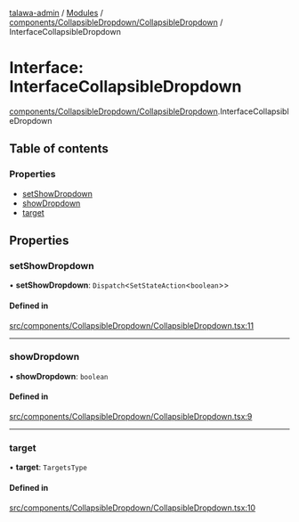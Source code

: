 [talawa-admin](../README.md) / [Modules](../modules.md) / [components/CollapsibleDropdown/CollapsibleDropdown](../modules/components_CollapsibleDropdown_CollapsibleDropdown.md) / InterfaceCollapsibleDropdown

# Interface: InterfaceCollapsibleDropdown

[components/CollapsibleDropdown/CollapsibleDropdown](../modules/components_CollapsibleDropdown_CollapsibleDropdown.md).InterfaceCollapsibleDropdown

## Table of contents

### Properties

- [setShowDropdown](components_CollapsibleDropdown_CollapsibleDropdown.InterfaceCollapsibleDropdown.md#setshowdropdown)
- [showDropdown](components_CollapsibleDropdown_CollapsibleDropdown.InterfaceCollapsibleDropdown.md#showdropdown)
- [target](components_CollapsibleDropdown_CollapsibleDropdown.InterfaceCollapsibleDropdown.md#target)

## Properties

### setShowDropdown

• **setShowDropdown**: `Dispatch`\<`SetStateAction`\<`boolean`\>\>

#### Defined in

[src/components/CollapsibleDropdown/CollapsibleDropdown.tsx:11](https://github.com/lakshz/talawa-admin/blob/46a613f/src/components/CollapsibleDropdown/CollapsibleDropdown.tsx#L11)

___

### showDropdown

• **showDropdown**: `boolean`

#### Defined in

[src/components/CollapsibleDropdown/CollapsibleDropdown.tsx:9](https://github.com/lakshz/talawa-admin/blob/46a613f/src/components/CollapsibleDropdown/CollapsibleDropdown.tsx#L9)

___

### target

• **target**: `TargetsType`

#### Defined in

[src/components/CollapsibleDropdown/CollapsibleDropdown.tsx:10](https://github.com/lakshz/talawa-admin/blob/46a613f/src/components/CollapsibleDropdown/CollapsibleDropdown.tsx#L10)
